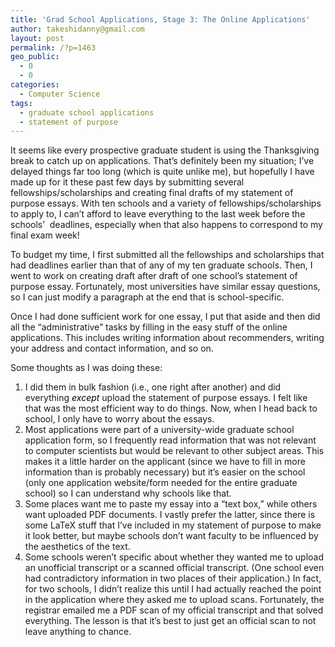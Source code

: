 ```yaml
---
title: 'Grad School Applications, Stage 3: The Online Applications'
author: takeshidanny@gmail.com
layout: post
permalink: /?p=1463
geo_public:
  - 0
  - 0
categories:
  - Computer Science
tags:
  - graduate school applications
  - statement of purpose
---
```

It seems like every prospective graduate student is using the Thanksgiving break to catch up on applications. That&#8217;s definitely been my situation; I&#8217;ve delayed things far too long (which is quite unlike me), but hopefully I have made up for it these past few days by submitting several fellowships/scholarships and creating final drafts of my statement of purpose essays. With ten schools and a variety of fellowships/scholarships to apply to, I can&#8217;t afford to leave everything to the last week before the schools&#8217;  deadlines, especially when that also happens to correspond to my final exam week!

To budget my time, I first submitted all the fellowships and scholarships that had deadlines earlier than that of any of my ten graduate schools. Then, I went to work on creating draft after draft of one school&#8217;s statement of purpose essay. Fortunately, most universities have similar essay questions, so I can just modify a paragraph at the end that is school-specific.

Once I had done sufficient work for one essay, I put that aside and then did all the &#8220;administrative&#8221; tasks by filling in the easy stuff of the online applications. This includes writing information about recommenders, writing your address and contact information, and so on.

Some thoughts as I was doing these:

  1. I did them in bulk fashion (i.e., one right after another) and did everything <em style="color:#000000;">except</em> upload the statement of purpose essays. I felt like that was the most efficient way to do things. Now, when I head back to school, I only have to worry about the essays.
  2. Most applications were part of a university-wide graduate school application form, so I frequently read information that was not relevant to computer scientists but would be relevant to other subject areas. This makes it a little harder on the applicant (since we have to fill in more information than is probably necessary) but it&#8217;s easier on the school (only one application website/form needed for the entire graduate school) so I can understand why schools like that.
  3. Some places want me to paste my essay into a &#8220;text box,&#8221; while others want uploaded PDF documents. I vastly prefer the latter, since there is some LaTeX stuff that I&#8217;ve included in my statement of purpose to make it look better, but maybe schools don&#8217;t want faculty to be influenced by the aesthetics of the text.
  4. Some schools weren&#8217;t specific about whether they wanted me to upload an unofficial transcript or a scanned official transcript. (One school even had contradictory information in two places of their application.) In fact, for two schools, I didn&#8217;t realize this until I had actually reached the point in the application where they asked me to upload scans. Fortunately, the registrar emailed me a PDF scan of my official transcript and that solved everything. The lesson is that it&#8217;s best to just get an official scan to not leave anything to chance.